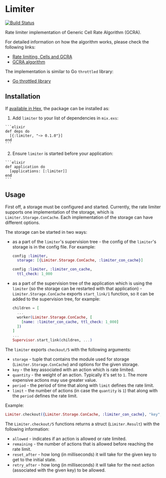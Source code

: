 # Limiter

[![Build Status](https://travis-ci.org/jur0/limiter.svg?branch=master)](https://travis-ci.org/jur0/limiter)

Rate limiter implementation of Generic Cell Rate Algorithm (GCRA).

For detailed information on how the algorithm works, please check the following
links:

  * [Rate limiting, Cells and GCRA](https://brandur.org/rate-limiting)
  * [GCRA algorithm](https://en.wikipedia.org/wiki/Generic_cell_rate_algorithm)

The implementation is similar to Go `throttled` library:

  * [Go throttled library](https://github.com/throttled/throttled)

## Installation

If [available in Hex](https://hex.pm/docs/publish), the package can be installed as:

  1. Add `limiter` to your list of dependencies in `mix.exs`:

    ```elixir
    def deps do
      [{:limiter, "~> 0.1.0"}]
    end
    ```

  2. Ensure `limiter` is started before your application:

    ```elixir
    def application do
      [applications: [:limiter]]
    end
    ```

## Usage

First off, a storage must be configured and started. Currently, the rate
limiter supports one implementation of the storage, which is
`Limiter.Storage.ConCache`. Each implementation of the storage can have
different options.

The storage can be started in two ways:

  * as a part of the `limiter`'s supervision tree - the config of the
  `limiter`'s storage is in the config file. For example:

    ```elixir
    config :limiter,
      storage: [{Limiter.Storage.ConCache, :limiter_con_cache}]

    config :limiter, :limiter_con_cache,
      ttl_check: 1_000
    ```

  * as a part of the supervision tree of the application which is using the
  `limiter` (so the storage can be restarted with that application) -
  `Limiter.Storage.ConCache` exports `start_link/1` function, so it can be
  added to the supervision tree, for example:

    ```elixir
    children = [
      ...
      worker(Limiter.Storage.ConCache, [
        [name: :limiter_con_cache, ttl_check: 1_000]
      ])
    ]
    ...
    Supervisor.start_link(children, ...)
    ```

The `limiter` exports `checkout/5` with the following arguments:

  * `storage` - tuple that contains the module used for storage
  (`Limiter.Storage.ConCache`) and options for the given storage.
  * `key` - the key associated with an action which is rate limited.
  * `quantity` - the weight of an action. Typically it's set to `1`. The more
  expensive actions may use greater value.
  * `period` -  the period of time that along with `limit` defines the rate
  limit.
  * `limit` - the number of actions (in case the `quantity` is `1`) that
  along with the `period` defines the rate limit.

Example:

```elixir
Limiter.checkout({Limiter.Storage.ConCache, :limiter_con_cache}, "key", 1, 10_000, 5)
```

The `Limiter.checkout/5` functions returns a struct (`Limiter.Result`) with the
following information:

  * `allowed` - indicates if an action is allowed or rate limited.
  * `remaining` - the number of actions that is allowed before reaching the rate
  limit.
  * `reset_after` - how long (in milliseconds) it will take for the given key
  to get to the initial state.
  * `retry_after` -  how long (in milliseconds) it will take for the next
  action (associated with the given key) to be allowed.
